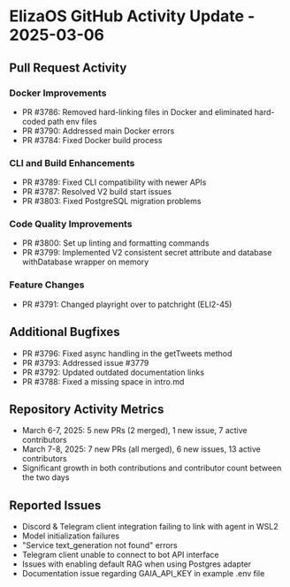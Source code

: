 # ElizaOS GitHub Activity Update - 2025-03-06

## Pull Request Activity

### Docker Improvements
- PR #3786: Removed hard-linking files in Docker and eliminated hard-coded path env files
- PR #3790: Addressed main Docker errors
- PR #3784: Fixed Docker build process

### CLI and Build Enhancements
- PR #3789: Fixed CLI compatibility with newer APIs
- PR #3787: Resolved V2 build start issues
- PR #3803: Fixed PostgreSQL migration problems

### Code Quality Improvements
- PR #3800: Set up linting and formatting commands
- PR #3799: Implemented V2 consistent secret attribute and database withDatabase wrapper on memory

### Feature Changes
- PR #3791: Changed playright over to patchright (ELI2-45)

## Additional Bugfixes
- PR #3796: Fixed async handling in the getTweets method
- PR #3793: Addressed issue #3779
- PR #3792: Updated outdated documentation links
- PR #3788: Fixed a missing space in intro.md

## Repository Activity Metrics
- March 6-7, 2025: 5 new PRs (2 merged), 1 new issue, 7 active contributors
- March 7-8, 2025: 7 new PRs (all merged), 6 new issues, 13 active contributors
- Significant growth in both contributions and contributor count between the two days

## Reported Issues
- Discord & Telegram client integration failing to link with agent in WSL2
- Model initialization failures
- "Service text_generation not found" errors
- Telegram client unable to connect to bot API interface
- Issues with enabling default RAG when using Postgres adapter
- Documentation issue regarding GAIA_API_KEY in example .env file